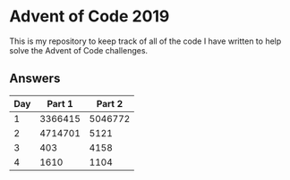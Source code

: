 # Advent of Code 2019
This is my repository to keep track of all of the code I have written to help solve the Advent of Code challenges.

## Answers
| Day | Part 1 | Part 2 |
| --- | --- | --- |
| 1 | 3366415 | 5046772 |
| 2 | 4714701 | 5121 |
| 3 | 403 | 4158 |
| 4 | 1610 | 1104 |